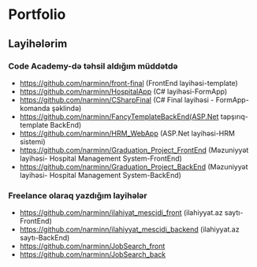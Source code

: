 # Portfolio
## Layihələrim
### Code Academy-də təhsil aldığım müddətdə
 * https://github.com/narminn/front-final (FrontEnd layihəsi-template)
 * https://github.com/narminn/HospitalApp (C# layihəsi-FormApp)
 * https://github.com/narminn/CSharpFinal (C# Final layihəsi - FormApp-komanda şəklində)
 * https://github.com/narminn/FancyTemplateBackEnd(ASP.Net tapşırıq-template BackEnd)
 * https://github.com/narminn/HRM_WebApp (ASP.Net layihəsi-HRM sistemi)
 * https://github.com/narminn/Graduation_Project_FrontEnd (Məzuniyyət layihəsi- Hospital Management System-FrontEnd)
 * https://github.com/narminn/Graduation_Project_BackEnd (Məzuniyyət layihəsi- Hospital Management System-BackEnd)
### Freelance olaraq yazdığım layihələr
 * https://github.com/narminn/ilahiyat_mescidi_front (ilahiyyat.az saytı-FrontEnd)
 * https://github.com/narminn/ilahiyyat_mescidi_backend (ilahiyyat.az saytı-BackEnd)
 * https://github.com/narminn/JobSearch_front
 * https://github.com/narminn/JobSearch_back
